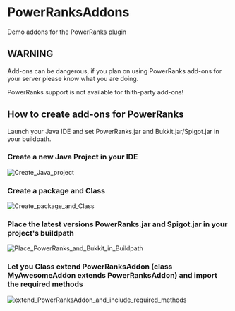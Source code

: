 # PowerRanksAddons
Demo addons for the PowerRanks plugin

## WARNING
Add-ons can be dangerous, if you plan on using PowerRanks add-ons for your server please know what you are doing.

PowerRanks support is not available for thith-party add-ons!

## How to create add-ons for PowerRanks
Launch your Java IDE and set PowerRanks.jar and Bukkit.jar/Spigot.jar in your buildpath.

### Create a new Java Project in your IDE
![Create_Java_project](https://svenar.nl/powerranks/img/addons/PowerRanksAddonCreate.png)

### Create a package and Class
![Create_package_and_Class](https://svenar.nl/powerranks/img/addons/PowerRanksAddonFiles.png)

### Place the latest versions PowerRanks.jar and Spigot.jar in your project's buildpath
![Place_PowerRanks_and_Bukkit_in_Buildpath](https://svenar.nl/powerranks/img/addons/PowerRanksAddonBuildPath.png)

### Let you Class extend PowerRanksAddon (class MyAwesomeAddon extends PowerRanksAddon) and import the required methods
![extend_PowerRanksAddon_and_include_required_methods](https://svenar.nl/powerranks/img/addons/PowerRanksAddonCode.png)
